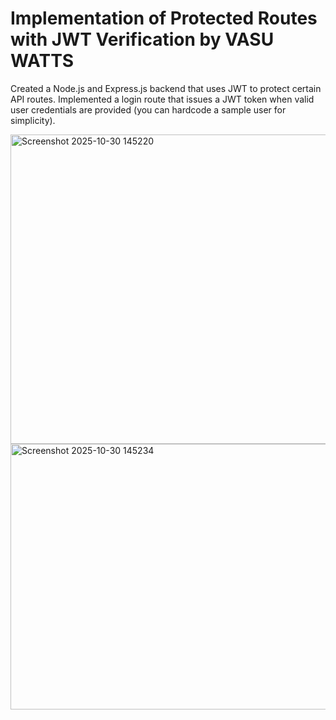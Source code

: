 # Implementation of Protected Routes with JWT Verification by VASU WATTS
Created a Node.js and Express.js backend that uses JWT to protect certain API routes. Implemented a login route that issues a JWT token when valid user credentials are provided (you can hardcode a sample user for simplicity). 

<img width="1370" height="495" alt="Screenshot 2025-10-30 145220" src="https://github.com/user-attachments/assets/ae0862ec-cece-419a-8bb9-e8718c9444ed" />

<img width="1368" height="425" alt="Screenshot 2025-10-30 145234" src="https://github.com/user-attachments/assets/ae36b56d-0efc-4dca-a968-f8164ed59d7d" />
